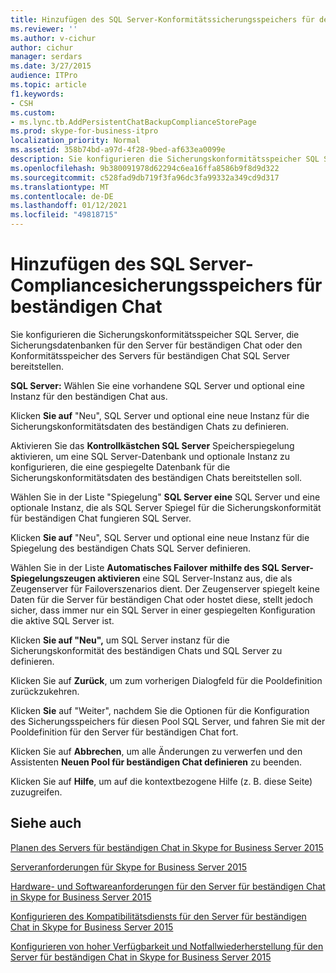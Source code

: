 ```yaml
---
title: Hinzufügen des SQL Server-Konformitätssicherungsspeichers für den beständigen Chat
ms.reviewer: ''
ms.author: v-cichur
author: cichur
manager: serdars
ms.date: 3/27/2015
audience: ITPro
ms.topic: article
f1.keywords:
- CSH
ms.custom:
- ms.lync.tb.AddPersistentChatBackupComplianceStorePage
ms.prod: skype-for-business-itpro
localization_priority: Normal
ms.assetid: 358b74bd-a97d-4f28-9bed-af633ea0099e
description: Sie konfigurieren die Sicherungskonformitätsspeicher SQL Server, die Sicherungsdatenbanken für den Server für beständigen Chat oder den Konformitätsspeicher des Servers für beständigen SQL Server bereitstellen.
ms.openlocfilehash: 9b380091978d62294c6ea16ffa8586b9f8d9d322
ms.sourcegitcommit: c528fad9db719f3fa96dc3fa99332a349cd9d317
ms.translationtype: MT
ms.contentlocale: de-DE
ms.lasthandoff: 01/12/2021
ms.locfileid: "49818715"
---
```

# <a name="add-persistent-chat-compliance-backup-sql-server-store"></a>Hinzufügen des SQL Server-Compliancesicherungsspeichers für beständigen Chat
 
Sie konfigurieren die Sicherungskonformitätsspeicher SQL Server, die Sicherungsdatenbanken für den Server für beständigen Chat oder den Konformitätsspeicher des Servers für beständigen Chat SQL Server bereitstellen.
  
 **SQL Server:** Wählen Sie eine vorhandene SQL Server und optional eine Instanz für den beständigen Chat aus.
  
Klicken **Sie auf** "Neu", SQL Server und optional eine neue Instanz für die Sicherungskonformitätsdaten des beständigen Chats zu definieren.
  
Aktivieren Sie das **Kontrollkästchen SQL Server** Speicherspiegelung aktivieren, um eine SQL Server-Datenbank und optionale Instanz zu konfigurieren, die eine gespiegelte Datenbank für die Sicherungskonformitätsdaten des beständigen Chats bereitstellen soll.
  
Wählen Sie in der Liste "Spiegelung" **SQL Server eine** SQL Server und eine optionale Instanz, die als SQL Server Spiegel für die Sicherungskonformität für beständigen Chat fungieren SQL Server.
  
Klicken **Sie auf** "Neu", SQL Server und optional eine neue Instanz für die Spiegelung des beständigen Chats SQL Server definieren.
  
Wählen Sie in der Liste **Automatisches Failover mithilfe des SQL Server-Spiegelungszeugen aktivieren** eine SQL Server-Instanz aus, die als Zeugenserver für Failoverszenarios dient. Der Zeugenserver spiegelt keine Daten für die Server für beständigen Chat oder hostet diese, stellt jedoch sicher, dass immer nur ein SQL Server in einer gespiegelten Konfiguration die aktive SQL Server ist.
  
Klicken **Sie auf "Neu",** um SQL Server instanz für die Sicherungskonformität des beständigen Chats und SQL Server zu definieren.
  
Klicken Sie auf **Zurück**, um zum vorherigen Dialogfeld für die Pooldefinition zurückzukehren.
  
Klicken **Sie** auf "Weiter", nachdem Sie die Optionen für die Konfiguration des Sicherungsspeichers für diesen Pool SQL Server, und fahren Sie mit der Pooldefinition für den Server für beständigen Chat fort.
  
Klicken Sie auf **Abbrechen**, um alle Änderungen zu verwerfen und den Assistenten **Neuen Pool für beständigen Chat definieren** zu beenden.
  
Klicken Sie auf **Hilfe**, um auf die kontextbezogene Hilfe (z. B. diese Seite) zuzugreifen.
  
## <a name="see-also"></a>Siehe auch

[Planen des Servers für beständigen Chat in Skype for Business Server 2015](../../plan-your-deployment/persistent-chat-server/persistent-chat-server.md)
  
[Serveranforderungen für Skype for Business Server 2015](../../plan-your-deployment/requirements-for-your-environment/server-requirements.md)
  
[Hardware- und Softwareanforderungen für den Server für beständigen Chat in Skype for Business Server 2015](../../plan-your-deployment/persistent-chat-server/hardware-and-software-requirements.md)
  
[Konfigurieren des Kompatibilitätsdiensts für den Server für beständigen Chat in Skype for Business Server 2015](../../manage/persistent-chat/configure-compliance.md)
  
[Konfigurieren von hoher Verfügbarkeit und Notfallwiederherstellung für den Server für beständigen Chat in Skype for Business Server 2015](../../deploy/deploy-persistent-chat-server/configure-hadr-for-persistent-chat.md)
